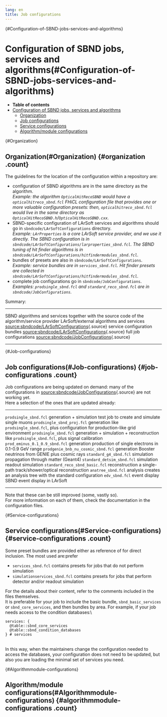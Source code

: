 ```yaml
---
lang: en
title: Job configurations
---
```


{#Configuration-of-SBND-jobs-services-and-algorithms}

Configuration of SBND jobs, services and algorithms(#Configuration-of-SBND-jobs-services-and-algorithms)
=========================================================================================================================

-   **Table of contents**
-   [Configuration of SBND jobs, services and
    algorithms](#Configuration-of-SBND-jobs-services-and-algorithms)
    -   [Organization](#Organization)
    -   [Job configurations](#Job-configurations)
    -   [Service configurations](#Service-configurations)
    -   [Algorithm/module
        configurations](#Algorithmmodule-configurations)

{#Organization}

Organization(#Organization) {#organization .count}
--------------------------------------------

The guidelines for the location of the configuration within a repository
are:

-   configuration of SBND algorithms are in the same directory as the
    algorithm.\
    *Example: the algorithm `OpticalHitRecoSBND` would have a
    `opticalhitreco_sbnd.fcl` FHiCL configuration file that provides one
    or more valuable configuration presets: then,
    `opticalhitreco_sbnd.fcl` would live in the same directory as
    `OpticalHitRecoSBND.h`/`OpticalHitRecoSBND.cxx`.*
-   SBND-specific configuration of LArSoft services and algorithms
    should go in `sbndcode/LArSoftConfigurations` directory.\
    *Example: `LArProperties` is a core LArSoft service provider, and we
    use it directly. The SBND configuration is in
    `sbndcode/LArSoftConfigurations/larproperties_sbnd.fcl`. The SBND
    tuning of hit finder algorithms is in
    `sbndcode/LArSoftConfigurations/hitfindermodules_sbnd.fcl`.*
-   bundles of presets are also in `sbndcode/LArSoftConfigurations`.\
    *Example: service bundles are in `services_sbnd.fcl`. Hit finder
    presets are collected in
    `sbndcode/LArSoftConfigurations/hitfindermodules_sbnd.fcl`.*
-   complete job configurations go in `sbndcode/JobConfigurations`.\
    *Examples: `prodsingle_sbnd.fcl` and `standard_reco_sbnd.fcl` are in
    `sbndcode/JobConfigurations`.*

Summary:

  ------------------------------------------ ------------------------------------------------------------------------------------------------------------------------------
  SBND algorithms and services               together with the source code of the algorithm/service provider
  LArSoft/external algorithms and services   [source:sbndcode/LArSoftConfigurations](/redmine/projects/sbndcode/repository/entry/sbndcode/LArSoftConfigurations){.source}
  service configuration bundles              [source:sbndcode/LArSoftConfigurations](/redmine/projects/sbndcode/repository/entry/sbndcode/LArSoftConfigurations){.source}
  full job configurations                    [source:sbndcode/JobConfigurations](/redmine/projects/sbndcode/repository/entry/sbndcode/JobConfigurations){.source}
  ------------------------------------------ ------------------------------------------------------------------------------------------------------------------------------

{#Job-configurations}

Job configurations(#Job-configurations) {#job-configurations .count}
--------------------------------------------------------

Job configurations are being updated on demand: many of the
configurations in
[source:sbndcode/JobConfigurations](/redmine/projects/sbndcode/repository/entry/sbndcode/JobConfigurations){.source}
are not working yet.\
Here a selection of the ones that are updated already:

  ------------------------------------ ------------------------------------------ -------------------------------------------------------------------------------------
  `prodsingle_sbnd.fcl`                generation + simulation                    test job to create and simulate single muons
  `prodsingle_sbnd_proj.fcl`           generation                                 like `prodsingle_sbnd.fcl`, plus configuration for production-like grid environment
  `prodsingle_sbnd.fcl`                generation + simulation + reconstruction   like `prodsingle_sbnd.fcl`, plus signal calibration
  `prod_eminus_0.1_0.9_sbnd.fcl`       generation                                 production of single electrons in 0.1-0.9 GeV range
  `prodgenie_bnb_nu_cosmic_sbnd.fcl`   generation                                 Booster neutrinos from GENIE plus cosmic rays
  `standard_g4_sbnd.fcl`               simulation                                 propagation through matter (Geant4)
  `standard_detsim_sbnd.fcl`           simulation                                 readout simulation
  `standard_reco_sbnd_basic.fcl`       reconstruction                             a single-path track/shower/optical reconstruction
  `anatree_sbnd.fcl`                   analysis                                   creates an analysis tree with the standard configuration
  `edv_sbnd.fcl`                       event display                              SBND event display in LArSoft
  ------------------------------------ ------------------------------------------ -------------------------------------------------------------------------------------

Note that these can be still improved (some, vastly so).\
For more information on each of them, check the documentation in the
configuration files.

{#Service-configurations}

Service configurations(#Service-configurations) {#service-configurations .count}
----------------------------------------------------------------

Some preset bundles are provided either as reference of for direct
inclusion. The most used are:prefer

-   `services_sbnd.fcl` contains presets for jobs that do not perform
    simulation
-   `simulationservices_sbnd.fcl` contains presets for jobs that perform
    detector and/or readout simulation

For the details about their content, refer to the comments included in
the files themselves.\
It is preferable for your job to include the basic bundle,
`sbnd_basic_services` or `sbnd_core_services`, and then bundles by area.
For example, if your job needs access to the condition databases:\

    services: {
      @table::sbnd_core_services
      @table::sbnd_condition_databases
    } # services

\
In this way, when the maintainers change the configuration needed to
access the databases, your configuration does not need to be updated,
but also you are loading the minimal set of services you need.

{#Algorithmmodule-configurations}

Algorithm/module configurations(#Algorithmmodule-configurations) {#algorithmmodule-configurations .count}
---------------------------------------------------------------------------------
